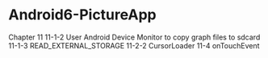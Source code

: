 # Android6-PictureApp
Chapter 11
11-1-2 User Android Device Monitor to copy graph files to sdcard
11-1-3 READ_EXTERNAL_STORAGE
11-2-2 CursorLoader
11-4 onTouchEvent
